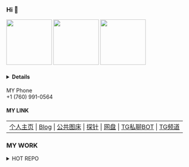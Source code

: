 ### Hi 👋
<a href="https://github.com/BlueSkyXN"><img src="https://ae01.alicdn.com/kf/U86be0ebc85004924a57b3f81c8091f51Y.jpg" height=120 /></a>
<a href="https://github.com/BlueSkyXN"><img src="https://github-readme-stats.vercel.app/api?username=BlueSkyXN&show_icons=true&count_private=true" height=120 /></a>
<a href="https://github.com/BlueSkyXN"><img src="https://github-readme-stats.vercel.app/api/top-langs/?username=BlueSkyXN&layout=compact" height=120 /></a>

#### <details>
<summary>MY Phone</summary>
+1 (760) 991-0564</details>

#### MY LINK
<table><tr><td><a href="https://000714.xyz">个人主页</a> |
<a href="https://www.blueskyxn.com">Blog</a> |
<a href="https://img.blueskyxn.com">公共图床</a> |
<a href="https://status.blueskyxn.com">探针</a> |
<a href="https://www.blueskyxn.com/202102/4142.html">网盘</a> |
<a href="https://t.me/BlueSkyXN_PM_bot">TG私聊BOT</a> |
<a href="https://t.me/blueskyxnblog">TG频道</a></td></tr></table>

### MY WORK
<details>
<summary>HOT REPO</summary>

<a href="https://github.com/BlueSkyXN/AdGuardHomeRules">AdGuardHomeRules</a>

<a href="https://github.com/BlueSkyXN/SKY-BOX">SKY-BOX</a>

<a href="https://github.com/BlueSkyXN/CFIP">CFIP</a>

<a href="https://github.com/BlueSkyXN/KIENG-FigureBed">KIENG-FigureBed</a>

<a href="https://github.com/BlueSkyXN/DNS-AUTO-Switch">DNS-AUTO-Switch</a>

<a href="https://github.com/BlueSkyXN/lovespeed">lovespeed</a>

</details>
